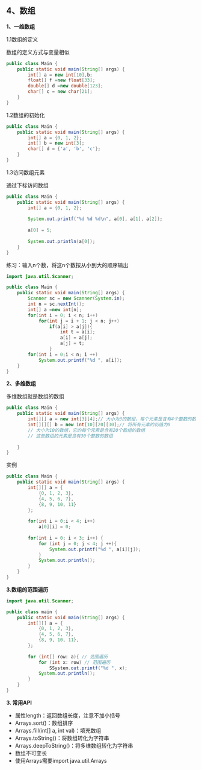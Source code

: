 ## 4、数组

**1、一维数组**

1.1数组的定义

数组的定义方式与变量相似

```java
public class Main {
    public static void main(String[] args) {
        int[] a = new int[10],b;
        float[] f =new float[33];
        double[] d =new double[123];
        char[] c = new char[21];
    }
}
```

1.2数组的初始化

```java
public class Main {
    public static void main(String[] args) {
        int[] a = {0, 1, 2};
        int[] b = new int[3];
        char[] d = {'a', 'b', 'c'};
    }
}

```

1.3访问数组元素

通过下标访问数组

```java
public class Main {
    public static void main(String[] args) {
        int[] a = {0, 1, 2};
        
        System.out.printf("%d %d %d\n", a[0], a[1], a[2]);
        
        a[0] = 5;
        
        System.out.println(a[0]);
    }
}
```

练习：输入n个数，将这n个数按从小到大的顺序输出

```java
import java.util.Scanner;

public class Main {
	public static void main(String[] args) {
        Scanner sc = new Scanner(System.in);
        int n = sc.nextInt();
        int[] a =new int[n];
        for(int i = 0; i < n; i++)
            for(int j = i + 1; j < n; j++)
                if(a[i] > a[j]){
                    int t = a[i];
                    a[i] = a[j];
                    a[j] = t;
                }
        for(int i = 0;i < n; i ++)
            System.out.printf("%d ", a[i]);
    }
}
```

**2、多维数组**

多维数组就是数组的数组

```java
public class Main {
    public static void main(String[] args) {
        int[][] a = new int[3][4];// 大小为3的数组，每个元素是含有4个整数的数组。
        int[][][] b = new int[10][20][30];// 将所有元素的初值为0
        // 大小为10的数组，它的每个元素是含有20个数组的数组
        // 这些数组的元素是含有30个整数的数组
        
    }
}
```

实例

```java
public class Main {
    public static void main(String[] args) {
        int[][] a = {
            {0, 1, 2, 3},
            {4, 5, 6, 7},
            {8, 9, 10, 11}
        };
        
        for(int i = 0;i < 4; i++)
            a[0][i] = 0;
        
        for(int i = 0; i < 3; i++) {
			for (int j = 0; j < 4; j ++){ 
            	System.out.printf("%d ", a[i][j]);
            }
            System.out.println();
        }
    }
}
```

**3.数组的范围遍历**

```java
import java.util.Scanner;

public class main {
    public static void main(String[] args) {
		int[][] a = {
            {0, 1, 2, 3},
            {4, 5, 6, 7},
            {8, 9, 10, 11},
        };
        
        for (int[] row: a){ // 范围遍历
            for (int x: row) // 范围遍历
                SSystem.out.printf("%d ", x);
            System.out.println();
        }
    }
}

```

**3. 常用API**

- 属性length：返回数组长度，注意不加小括号
- Arrays.sort()：数组排序
- Arrays.fill(int[] a, int val)：填充数组
- Arrays.toString()：将数组转化为字符串
- Arrays.deepToString()：将多维数组转化为字符串
- 数组不可变长
- 使用Arrays需要import java.util.Arrays